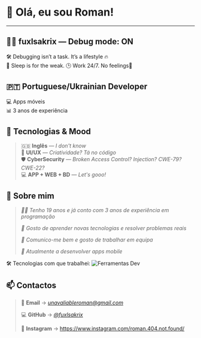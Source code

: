 # 👋 Olá, eu sou Roman!

---

## 🧑‍💻 fuxlsakrix — Debug mode: ON

🛠️ Debugging isn’t a task. It’s a lifestyle 🔥  
🚫 Sleep is for the weak. 🕒 Work 24/7. No feelings🧊


## 🇵🇹 Portuguese/Ukrainian Developer  
💻 Apps móveis  
📊 3 anos de experiência


## 🔎 Tecnologias & Mood

> 🇬🇧 **Inglês** — _I don't know_  
> 🎨 **UI/UX** — _Criatividade? Tá no código_  
> 🛡️ **CyberSecurity** — _Broken Access Control? Injection? CWE-79? CWE-22?_  
> 💻 **APP + WEB + BD** — _Let's gooo!_


## 🚀 Sobre mim

> _👨‍💻 Tenho 19 anos e já conto com 3 anos de experiência em programação_
> 
> _🧠 Gosto de aprender novas tecnologias e resolver problemas reais_
> 
> _🤝 Comunico-me bem e gosto de trabalhar em equipa_
> 
> _🔭 Atualmente a desenvolver apps mobile_

🛠️ Tecnologias com que trabalhei:
![Ferramentas Dev](https://github.com/user-attachments/assets/28de05ec-2a6b-443c-ace8-e323b5446e45)


## 📫 Contactos

> 📧 **Email** → _[unavaliableroman@gmail.com](https://mail.google.com/mail/?view=cm&fs=1&to=unavaliableroman@gmail.com)_
> 
> 💻 **GitHub** → _[@fuxlsakrix](https://github.com/fuxlsakrix)_
> 
> 📸 **Instagram** → https://www.instagram.com/roman.404.not.found/



